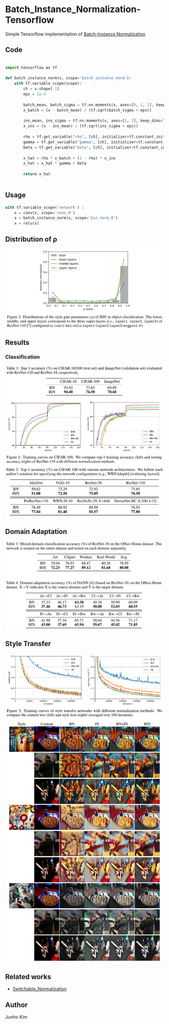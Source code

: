 # Batch_Instance_Normalization-Tensorflow
Simple Tensorflow implementation of [Batch-Instance Normalization](https://arxiv.org/abs/1805.07925)

## Code
```python

import tensorflow as tf

def batch_instance_norm(x, scope='batch_instance_norm'):
    with tf.variable_scope(scope):
        ch = x.shape[-1]
        eps = 1e-5

        batch_mean, batch_sigma = tf.nn.moments(x, axes=[0, 1, 2], keep_dims=True)
        x_batch = (x - batch_mean) / (tf.sqrt(batch_sigma + eps))

        ins_mean, ins_sigma = tf.nn.moments(x, axes=[1, 2], keep_dims=True)
        x_ins = (x - ins_mean) / (tf.sqrt(ins_sigma + eps))

        rho = tf.get_variable("rho", [ch], initializer=tf.constant_initializer(1.0), constraint=lambda x: tf.clip_by_value(x, clip_value_min=0.0, clip_value_max=1.0))
        gamma = tf.get_variable("gamma", [ch], initializer=tf.constant_initializer(1.0))
        beta = tf.get_variable("beta", [ch], initializer=tf.constant_initializer(0.0))

        x_hat = rho * x_batch + (1 - rho) * x_ins
        x_hat = x_hat * gamma + beta

        return x_hat
        
```

## Usage

```python
with tf.variable_scope('network') :
    x = conv(x, scope='conv_0')
    x = batch_instance_norm(x, scope='bin_norm_0')
    x = relu(x)
```

## Distribution of ρ
![distribution](./assets/distribution.png)

## Results
### Classification
![cls](./assets/cls.png)
![cls2](./assets/cls2.png)

## Domain Adaptation
![adaptation](./assets/adaptaion.png)

## Style Transfer
![transfer](./assets/transfer.png)
![transfer_image](./assets/transfer_image.png)

## Related works
* [Switchable_Normalization](https://github.com/taki0112/Switchable_Normalization-Tensorflow)

## Author
Junho Kim
